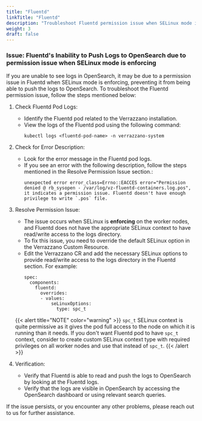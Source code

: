 ```yaml
---
title: "Fluentd"
linkTitle: "Fluentd"
description: "Troubleshoot Fluentd permission issue when SELinux mode is enforcing"
weight: 3
draft: false
---
```



### Issue: Fluentd's Inability to Push Logs to OpenSearch due to permission issue when SELinux mode is enforcing

If you are unable to see logs in OpenSearch, it may be due to a permission issue in Fluentd when SELinux mode is enforcing, preventing it from being able to push the logs to OpenSearch. To troubleshoot the Fluentd permission issue, follow the steps mentioned below:

1. Check Fluentd Pod Logs:
    - Identify the Fluentd pod related to the Verrazzano installation.
    - View the logs of the Fluentd pod using the following command:
      ```
      kubectl logs <fluentd-pod-name> -n verrazzano-system
      ```

2. Check for Error Description:
    - Look for the error message in the Fluentd pod logs.
    - If you see an error with the following description, follow the steps mentioned in the Resolve Permission Issue section.: 
      ```
      unexpected error error_class=Errno::EACCES error="Permission denied @ rb_sysopen - /var/log/vz-fluentd-containers.log.pos", it indicates a permission issue. Fluentd doesn't have enough privilege to write `.pos` file.
      ```
3. Resolve Permission Issue:
    - The issue occurs when SELinux is **enforcing** on the worker nodes, and Fluentd does not have the appropriate SELinux context to have read/write access to the logs directory.
    - To fix this issue, you need to override the default SELinux option in the Verrazzano Custom Resource.
    - Edit the Verrazzano CR and add the necessary SELinux options to provide read/write access to the logs directory in the Fluentd section. For example:
      ```
      spec:
        components:
          fluentd:
            overrides:
            - values:
                seLinuxOptions:
                  type: spc_t
      ```
   {{< alert title="NOTE" color="warning" >}} `spc_t` SELinux context is quite permissive as it gives the pod full access to the node on which it is running than it needs. If you don't want Fluentd pod to have `spc_t` context, consider to create custom SELinux context type with required privileges on all worker nodes and use that instead of `spc_t`.
   {{< /alert >}}

4. Verification:
    - Verify that Fluentd is able to read and push the logs to OpenSearch by looking at the Fluentd logs.
    - Verify that the logs are visible in OpenSearch by accessing the OpenSearch dashboard or using relevant search queries.

If the issue persists, or you encounter any other problems, please reach out to us for further assistance.
